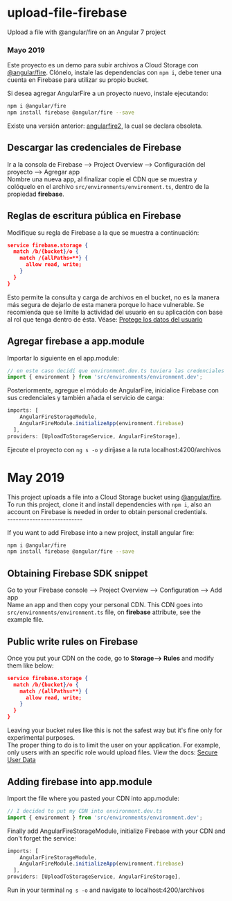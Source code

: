 # upload-file-firebase
Upload a file with @angular/fire on an Angular 7 project

### Mayo 2019
Este proyecto es un demo para subir archivos a Cloud Storage con [@angular/fire](https://www.npmjs.com/package/@angular/fire). Clónelo, instale las dependencias con `npm i`, debe tener una cuenta en Firebase para utilizar su propio bucket.
<br>

Si desea agregar AngularFire a un proyecto nuevo, instale ejecutando:
```sh
npm i @angular/fire
npm install firebase @angular/fire --save
```
Existe una versión anterior: [angularfire2](https://www.npmjs.com/package/angularfire2), la cual se declara obsoleta.

## Descargar las credenciales de Firebase
Ir a la consola de Firebase --> Project Overview --> Configuración del proyecto --> Agregar app<br>
Nombre una nueva app, al finalizar copie el CDN que se muestra y colóquelo en el archivo `src/environments/environment.ts`, dentro de la propiedad **firebase**.

## Reglas de escritura pública en Firebase
Modifique su regla de Firebase a la que se muestra a continuación:
```json
service firebase.storage {
  match /b/{bucket}/o {
    match /{allPaths=**} {
      allow read, write;
    }
  }
} 
```
Esto permite la consulta y carga de archivos en el bucket, no es la manera más segura de dejarlo de esta manera porque lo hace vulnerable. Se recomienda que se limite la actividad del usuario en su aplicación con base al rol que tenga dentro de ésta. Véase: [Protege los datos del usuario](https://firebase.google.com/docs/storage/security/user-security?hl=es-419)

## Agregar firebase a app.module
Importar lo siguiente en el app.module:
```ts
// en este caso decidí que environment.dev.ts tuviera las credenciales de firebase
import { environment } from 'src/environments/environment.dev';
```
Posteriormente, agregue el módulo de AngularFire, inicialice Firebase con sus credenciales y también añada el servicio de carga:
```ts
imports: [
    AngularFireStorageModule,
    AngularFireModule.initializeApp(environment.firebase)
  ],
providers: [UploadToStorageService, AngularFireStorage],
```
Ejecute el proyecto con `ng s -o` y diríjase a la ruta localhost:4200/archivos

# May 2019
This project uploads a file into a Cloud Storage bucket using [@angular/fire](https://www.npmjs.com/package/@angular/fire).<br> To run this project, clone it and install dependencies with `npm i`, also an account on Firebase is needed in order to obtain personal credentials.<br>---------------------------

If you want to add Firebase into a new project, install angular fire:
```sh
npm i @angular/fire
npm install firebase @angular/fire --save
```
## Obtaining Firebase SDK snippet
Go to your Firebase console --> Project Overview --> Configuration --> Add app<br>
Name an app and then copy your personal CDN. This CDN goes into `src/environments/environment.ts` file, on **firebase** attribute, see the example file.

## Public write rules on Firebase
Once you put your CDN on the code, go to **Storage--> Rules** and modify them like below:
```json
service firebase.storage {
  match /b/{bucket}/o {
    match /{allPaths=**} {
      allow read, write;
    }
  }
} 
```
Leaving your bucket rules like this is not the safest way but it's fine only for experimental purposes.<br>The proper thing to do is to limit the user on your application. For example, only users with an specific role would upload files. View the docs: [Secure User Data](https://firebase.google.com/docs/storage/security/user-security?hl=es-419)

## Adding firebase into app.module
Import the file where you pasted your CDN into app.module:
```ts
// I decided to put my CDN into environment.dev.ts
import { environment } from 'src/environments/environment.dev';
```
Finally add AngularFireStorageModule, initialize Firebase with your CDN and don't forget the service:
```ts
imports: [
    AngularFireStorageModule,
    AngularFireModule.initializeApp(environment.firebase)
  ],
providers: [UploadToStorageService, AngularFireStorage],
```
Run in your terminal `ng s -o` and navigate to localhost:4200/archivos